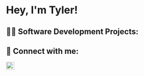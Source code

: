 <h1>Hey, I'm Tyler! </h1>

<h2>👨‍💻 Software Development Projects:</h2>

<h2> 🤳 Connect with me:</h2>

[<img align="left" alt="JohnKinkade | LinkedIn" width="22px" src="https://cdn.jsdelivr.net/npm/simple-icons@v3/icons/linkedin.svg" />][linkedin]

[linkedin]: https://www.linkedin.com/in/johnkinkade/


